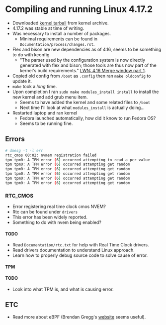 # Compiling and running Linux 4.17.2

* Downloaded [kernel tarball](https://cdn.kernel.org/pub/linux/kernel/v4.x/linux-4.17.2.tar.xz) from kernel archive.
* 4.17.2 was stable at time of writing.
* Was necessary to install a number of packages.
    - Minimal requirements can be found in `Documentation/process/changes.rst`.
* Flex and bison are new dependencies as of 4.16, seems to be something to do with kconfig
    - "The parser used by the configuration system is now directly generated with flex and bison; those tools are thus now part of the kernel's build requirements." [LWN: 4.16 Merge window part 1](https://lwn.net/Articles/746129/).
* Copied old config from `/boot` as `.config` then ran `make oldconfig` to update it.
* `make` took a *long* time.
* Upon completion I ran `sudo make modules_install install` to install the new kernel and add grub menu item.
    - Seems to have added the kernel and some related files to `/boot`
    - Next time I'll look at what `modules_install` is actually doing...
* Restarted laptop and ran kernel
    - Fedora launched automatically, how did it know to run Fedora OS?
    - Seems to be running fine.

## Errors

```bash
# dmesg -t -l err
rtc_cmos 00:02: nvmem registration failed
tpm tpm0: A TPM error (6) occurred attempting to read a pcr value
tpm tpm0: A TPM error (6) occurred attempting get random
tpm tpm0: A TPM error (6) occurred attempting get random
tpm tpm0: A TPM error (6) occurred attempting get random
tpm tpm0: A TPM error (6) occurred attempting get random
tpm tpm0: A TPM error (6) occurred attempting get random
```

### RTC_CMOS

* Error registering real time clock cmos NVEM?
* Rtc can be found under `drivers`
* This error has been widely reported.
* Something to do with nvem being enabled?

#### TODO

* Read `Documentation/rtc.txt` for help with Real Time Clock drivers.
* Read drivers documentation to understand Linux approach.
* Learn how to properly debug source code to solve cause of error.

#### TPM

#### TODO

* Look into what TPM is, and what is causing error.

## ETC

* Read more about eBPF (Brendan Gregg's [website](http://www.brendangregg.com/ebpf.html) seems useful).
